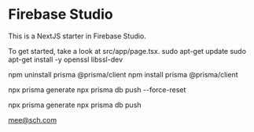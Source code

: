 # Firebase Studio

This is a NextJS starter in Firebase Studio.

To get started, take a look at src/app/page.tsx.
sudo apt-get update
sudo apt-get install -y openssl libssl-dev


npm uninstall prisma @prisma/client
npm install prisma @prisma/client

npx prisma generate
npx prisma db push --force-reset


npx prisma generate
npx prisma db push

mee@sch.com